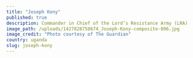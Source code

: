 ```yaml
---
title: "Joseph Kony"
published: true
description: Commander in Chief of the Lord’s Resistance Army (LRA)
image_path: /uploads/1427828758674_Joseph-Kony-composite-006.jpg
image_credit: "Photo courtesy of The Guardian"
country: uganda
slug: joseph-kony
---
```


